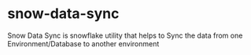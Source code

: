 # snow-data-sync
Snow Data Sync is snowflake utility that helps to Sync the data from one Environment/Database to another environment
